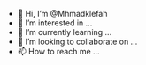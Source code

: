 - 👋 Hi, I’m @Mhmadklefah
- 👀 I’m interested in ...
- 🌱 I’m currently learning ...
- 💞️ I’m looking to collaborate on ...
- 📫 How to reach me ...

<!---
Mhmadklefah/Mhmadklefah is a ✨ special ✨ repository because its `README.md` (this file) appears on your GitHub profile.
You can click the Preview link to take a look at your changes.
--->
